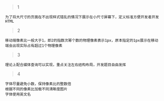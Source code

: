 > 1 

    为了将大尺寸的页面在不出现样式错乱的情况下展示在小尺寸屏幕下，定义标准方便开发者开发HTML

> 2

    移动端像素比一般大于1，即2的指数次幂个数的物理像素表示1px，原本指定的1px展示在移动端会出现实际占有超过1个物理像素

> 3

    理论上配合媒体查询可以实现，重点关注左右结构布局，开发题目自由发挥

> 4

    字体尽量避免小数，保持像素比的整数倍
    根据不同的像素比加载不同清晰度图片
    字体使用英文名
